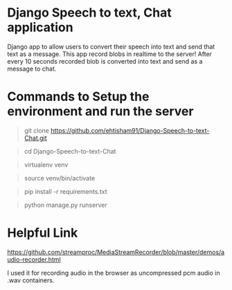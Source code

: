 # Django Speech to text, Chat application
Django app to allow users to convert their speech into text and send that text as a message. This app record blobs in realtime to the server! After every 10 seconds recorded blob is converted into text and send as a message to chat.

# Commands to Setup the environment and run the server

> git clone https://github.com/ehtisham91/Django-Speech-to-text-Chat.git

> cd Django-Speech-to-text-Chat

> virtualenv venv

> source venv/bin/activate

> pip install -r requirements.txt

> python manage.py runserver


# Helpful Link
https://github.com/streamproc/MediaStreamRecorder/blob/master/demos/audio-recorder.html

I used it for recording audio in the browser as uncompressed pcm audio in .wav containers.

